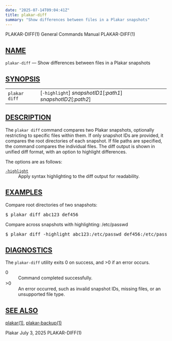 ```yaml
---
date: "2025-07-14T09:04:41Z"
title: plakar-diff
summary: "Show differences between files in a Plakar snapshots"
---
```

<div class="head" role="doc-pageheader" aria-label="Manual header
  line"><span class="head-ltitle">PLAKAR-DIFF(1)</span>
  <span class="head-vol">General Commands Manual</span>
  <span class="head-rtitle">PLAKAR-DIFF(1)</span></div>
<main class="manual-text">
<section class="Sh">
<h2 class="Sh" id="NAME"><a class="permalink" href="#NAME">NAME</a></h2>
<p class="Pp"><code class="Nm">plakar-diff</code> &#x2014;
    <span class="Nd" role="doc-subtitle">Show differences between files in a
    Plakar snapshots</span></p>
</section>
<section class="Sh">
<h2 class="Sh" id="SYNOPSIS"><a class="permalink" href="#SYNOPSIS">SYNOPSIS</a></h2>
<table class="Nm">
  <tr>
    <td><code class="Nm">plakar diff</code></td>
    <td>[<code class="Fl">-highlight</code>]
      <var class="Ar">snapshotID1</var>[:<var class="Ar">path1</var>]
      <var class="Ar">snapshotID2</var>[:<var class="Ar">path2</var>]</td>
  </tr>
</table>
</section>
<section class="Sh">
<h2 class="Sh" id="DESCRIPTION"><a class="permalink" href="#DESCRIPTION">DESCRIPTION</a></h2>
<p class="Pp">The <code class="Nm">plakar diff</code> command compares two
    Plakar snapshots, optionally restricting to specific files within them. If
    only snapshot IDs are provided, it compares the root directories of each
    snapshot. If file paths are specified, the command compares the individual
    files. The diff output is shown in unified diff format, with an option to
    highlight differences.</p>
<p class="Pp">The options are as follows:</p>
<dl class="Bl-tag">
  <dt id="highlight"><a class="permalink" href="#highlight"><code class="Fl">-highlight</code></a></dt>
  <dd>Apply syntax highlighting to the diff output for readability.</dd>
</dl>
</section>
<section class="Sh">
<h2 class="Sh" id="EXAMPLES"><a class="permalink" href="#EXAMPLES">EXAMPLES</a></h2>
<p class="Pp">Compare root directories of two snapshots:</p>
<div class="Bd Pp Bd-indent Li">
<pre>$ plakar diff abc123 def456</pre>
</div>
<p class="Pp">Compare across snapshots with highlighting:
    <span class="Pa">/etc/passwd</span></p>
<div class="Bd Pp Bd-indent Li">
<pre>$ plakar diff -highlight abc123:/etc/passwd def456:/etc/passwd</pre>
</div>
</section>
<section class="Sh">
<h2 class="Sh" id="DIAGNOSTICS"><a class="permalink" href="#DIAGNOSTICS">DIAGNOSTICS</a></h2>
<p class="Pp">The <code class="Nm">plakar-diff</code> utility exits&#x00A0;0 on
    success, and&#x00A0;&gt;0 if an error occurs.</p>
<dl class="Bl-tag">
  <dt>0</dt>
  <dd>Command completed successfully.</dd>
  <dt>&gt;0</dt>
  <dd>An error occurred, such as invalid snapshot IDs, missing files, or an
      unsupported file type.</dd>
</dl>
</section>
<section class="Sh">
<h2 class="Sh" id="SEE_ALSO"><a class="permalink" href="#SEE_ALSO">SEE
  ALSO</a></h2>
<p class="Pp"><a class="Xr" href="../plakar/" aria-label="plakar, section
    1">plakar(1)</a>,
    <a class="Xr" href="../plakar-backup/" aria-label="plakar-backup, section
    1">plakar-backup(1)</a></p>
</section>
</main>
<div class="foot" role="doc-pagefooter" aria-label="Manual footer
  line"><span class="foot-left">Plakar</span> <span class="foot-date">July 3,
  2025</span> <span class="foot-right">PLAKAR-DIFF(1)</span></div>

